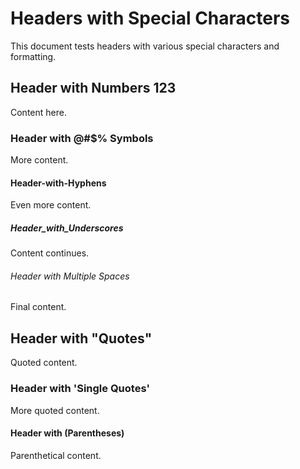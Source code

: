 # Headers with Special Characters

This document tests headers with various special characters and formatting.

## Header with Numbers 123

Content here.

### Header with @#$% Symbols

More content.

#### Header-with-Hyphens

Even more content.

##### Header_with_Underscores

Content continues.

###### Header with Multiple Spaces

Final content.

## Header with "Quotes"

Quoted content.

### Header with 'Single Quotes'

More quoted content.

#### Header with (Parentheses)

Parenthetical content.